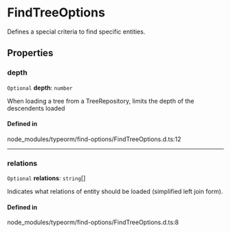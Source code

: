 # FindTreeOptions

Defines a special criteria to find specific entities.

## Properties

### depth

 `Optional` **depth**: `number`

When loading a tree from a TreeRepository, limits the depth of the descendents loaded

#### Defined in

node_modules/typeorm/find-options/FindTreeOptions.d.ts:12

___

### relations

 `Optional` **relations**: `string`[]

Indicates what relations of entity should be loaded (simplified left join form).

#### Defined in

node_modules/typeorm/find-options/FindTreeOptions.d.ts:8
